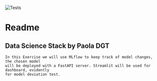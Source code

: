 ![Tests](https://github.com/Paola-DGT/ML_Stack_Example/actions/workflows/ci.yml/badge.svg)

# Readme
## Data Science Stack by Paola DGT
    In this Exercise we will use MLflow to keep track of model changes, the chosen model
    will be deployed with a FastAPI server. Streamlit will be used for dashboard, evidently
    for model deviation test.
